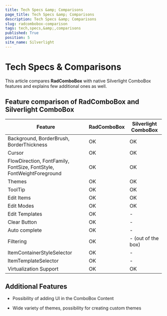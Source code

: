 ```yaml
---
title: Tech Specs &amp; Comparisons
page_title: Tech Specs &amp; Comparisons
description: Tech Specs &amp; Comparisons
slug: radcombobox-comparison
tags: tech,specs,&amp;,comparisons
published: True
position: 5
site_name: Silverlight
---
```


# Tech Specs &amp; Comparisons

This article compares __RadComboBox__ with native Silverlight ComboBox features and explains few additional ones as well.

## Feature comparison of RadComboBox and Silverlight ComboBox

Feature	|	RadComboBox	|	Silverlight ComboBox
---	|	---	|	---
Background, BorderBrush, BorderThickness	|	OK	|	OK
Cursor	|	OK	|	OK
FlowDirection, FontFamily, FontSize, FontStyle, FontWeightForeground	|	OK	|	OK
Themes	|	OK	|	OK
ToolTip	|	OK	|	OK
Edit Items	|	OK	|	OK
Edit Modes	|	OK	|	OK
Edit Templates	|	OK	|	-
Clear Button	|	OK	|	-
Auto complete	|	OK	|	-
Filtering	|	OK	|	- (out of the box)
ItemContainerStyleSelector	|	OK	|	-
ItemTemplateSelector	|	OK	|	-
Virtualization Support	|	OK	|	OK


## Additional Features

* Possibility of adding UI in the ComboBox Content

* Wide variety of themes, possibility for creating custom themes
